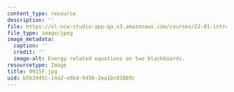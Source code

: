 ```yaml
---
content_type: resource
description: ''
file: https://ol-ocw-studio-app-qa.s3.amazonaws.com/courses/22-01-introduction-to-nuclear-engineering-and-ionizing-radiation-fall-2016/b5b3945c14a2e8b494502ea1bc03889c_0915F.jpg
file_type: image/jpeg
image_metadata:
  caption: ''
  credit: ''
  image-alt: Energy related equations on two blackboards.
resourcetype: Image
title: 0915F.jpg
uid: b5b3945c-14a2-e8b4-9450-2ea1bc03889c
---
```

